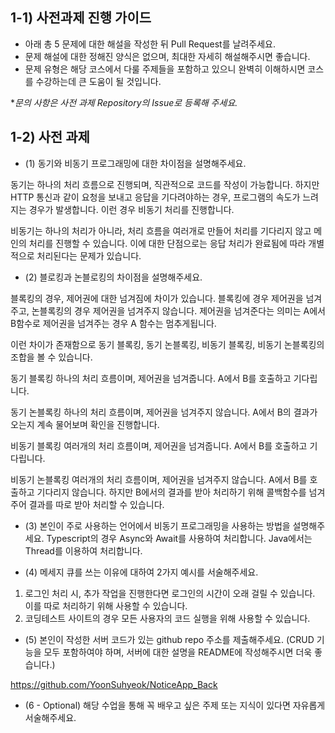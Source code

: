 ## 1-1) 사전과제 진행 가이드

- 아래 총 5 문제에 대한 해설을 작성한 뒤 Pull Request를 날려주세요.
- 문제 해설에 대한 정해진 양식은 없으며, 최대한 자세히 해설해주시면 좋습니다.
- 문제 유형은 해당 코스에서 다룰 주제들을 포함하고 있으니 완벽히 이해하시면 코스를 수강하는데 큰 도움이 될 것입니다.

**문의 사항은 사전 과제 Repository의 Issue로 등록해 주세요.*
  


## 1-2) 사전 과제

- (1) 동기와 비동기 프로그래밍에 대한 차이점을 설명해주세요.

동기는 하나의 처리 흐름으로 진행되며, 직관적으로 코드를 작성이 가능합니다.
하지만 HTTP 통신과 같이 요청을 보내고 응답을 기다려야하는 경우, 프로그램의 속도가 느려지는 경우가 발생합니다.
이런 경우 비동기 처리를 진행합니다.

비동기는 하나의 처리가 아니라, 처리 흐름을 여러개로 만들어 처리를 기다리지 않고 메인의 처리를 진행할 수 있습니다.
이에 대한 단점으로는 응답 처리가 완료됨에 따라 개별적으로 처리된다는 문제가 있습니다.

- (2) 블로킹과 논블로킹의 차이점을 설명해주세요.

블록킹의 경우, 제어권에 대한 넘겨짐에 차이가 있습니다. 블록킹에 경우 제어권을 넘겨주고, 논블록킹의 경우 제어권을 넘겨주지 않습니다.
제어권을 넘겨준다는 의미는 A에서 B함수로 제어권을 넘겨주는 경우 A 함수는 멈추게됩니다.

이런 차이가 존재함으로 동기 블록킹, 동기 논블록킹, 비동기 블록킹, 비동기 논블록킹의 조합을 볼 수 있습니다.

동기 블록킹
하나의 처리 흐름이며, 제어권을 넘겨줍니다. A에서 B를 호출하고 기다립니다. 

동기 논블록킹
하나의 처리 흐름이며, 제어권을 넘겨주지 않습니다. A에서 B의 결과가 오는지 계속 물어보며 확인을 진행합니다.

비동기 블록킹
여러개의 처리 흐름이며, 제어권을 넘겨줍니다. A에서 B를 호출하고 기다립니다.

비동기 논블록킹
여러개의 처리 흐름이며, 제어권을 넘겨주지 않습니다. A에서 B를 호출하고 기다리지 않습니다.
하지만 B에서의 결과를 받아 처리하기 위해 콜백함수를 넘겨주어 결과를 따로 받아 처리할 수 있습니다.

- (3) 본인이 주로 사용하는 언어에서 비동기 프로그래밍을 사용하는 방법을 설명해주세요.
Typescript의 경우 Async와 Await를 사용하여 처리합니다.
Java에서는 Thread를 이용하여 처리합니다.

- (4) 메세지 큐를 쓰는 이유에 대하여 2가지 예시를 서술해주세요.
1. 로그인 처리 시, 추가 작업을 진행한다면 로그인의 시간이 오래 걸릴 수 있습니다. 이를 따로 처리하기 위해 사용할 수 있습니다.
2. 코딩테스트 사이트의 경우 모든 사용자의 코드 실행을 위해 사용할 수 있습니다.

- (5) 본인이 작성한 서버 코드가 있는 github repo 주소를 제출해주세요. (CRUD 기능을 모두 포함하여야 하며, 서버에 대한 설명을 README에 작성해주시면 더욱 좋습니다.) 

https://github.com/YoonSuhyeok/NoticeApp_Back

- (6 - Optional) 해당 수업을 통해 꼭 배우고 싶은 주제 또는 지식이 있다면 자유롭게 서술해주세요.

